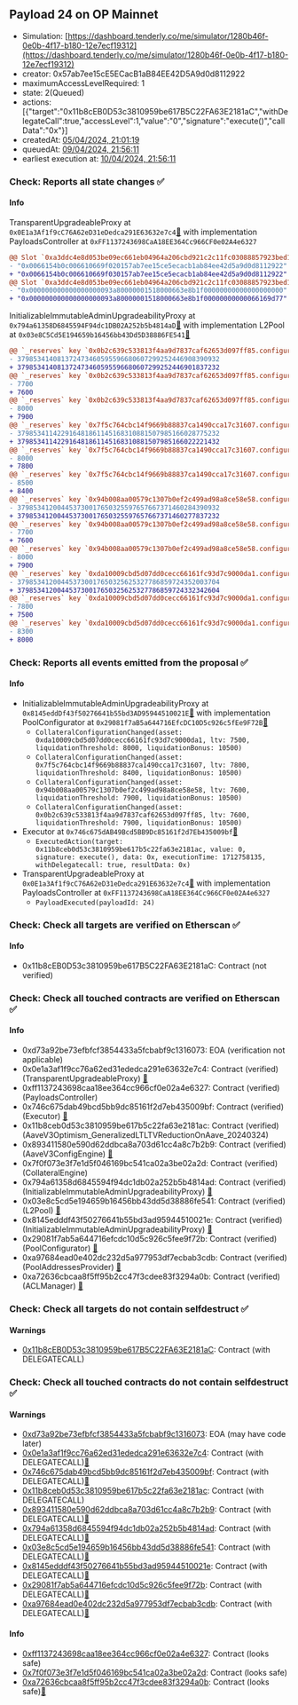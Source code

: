 ## Payload 24 on OP Mainnet

- Simulation: [https://dashboard.tenderly.co/me/simulator/1280b46f-0e0b-4f17-b180-12e7ecf19312](https://dashboard.tenderly.co/me/simulator/1280b46f-0e0b-4f17-b180-12e7ecf19312)
- creator: 0x57ab7ee15cE5ECacB1aB84EE42D5A9d0d8112922
- maximumAccessLevelRequired: 1
- state: 2(Queued)
- actions: [{"target":"0x11b8cEB0D53c3810959be617B5C22FA63E2181aC","withDelegateCall":true,"accessLevel":1,"value":"0","signature":"execute()","callData":"0x"}]
- createdAt: [05/04/2024, 21:01:19](https://optimistic.etherscan.io/tx/0x670f1033e7133208464b9042e3c5108dcc00ef8cbf4f712180fa51ca3f16f01d)
- queuedAt: [09/04/2024, 21:56:11](https://optimistic.etherscan.io/tx/0x01ec55d49ed167de1662606930bd0fbce2f3aed8835d15b90c1f122c6865275d)
- earliest execution at: [10/04/2024, 21:56:11](https://www.epochconverter.com/countdown?q=1712786171)

### Check: Reports all state changes :white_check_mark:

#### Info


TransparentUpgradeableProxy at `0x0E1a3Af1f9cC76A62eD31eDedca291E63632e7c4`[:ghost:](https://github.com/bgd-labs/aave-address-book "GovernanceV3Optimism.PAYLOADS_CONTROLLER") with implementation PayloadsController at `0xFF1137243698CaA18EE364Cc966CF0e02A4e6327`
```diff
@@ Slot `0xa3ddc4e8d053be09ec661eb04964a206cbd921c2c11fc03088857923bed1485a` @@
- "0x0066154b0c006610669f020157ab7ee15ce5ecacb1ab84ee42d5a9d0d8112922"
+ "0x0066154b0c006610669f030157ab7ee15ce5ecacb1ab84ee42d5a9d0d8112922"
@@ Slot `0xa3ddc4e8d053be09ec661eb04964a206cbd921c2c11fc03088857923bed1485b` @@
- "0x000000000000000000093a80000001518000663e8b1f00000000000000000000"
+ "0x000000000000000000093a80000001518000663e8b1f00000000000066169d77"
```

InitializableImmutableAdminUpgradeabilityProxy at `0x794a61358D6845594F94dc1DB02A252b5b4814aD`[:ghost:](https://github.com/bgd-labs/aave-address-book "AaveV3Optimism.POOL") with implementation L2Pool at `0x03e8C5Cd5E194659b16456bb43Dd5D38886FE541`[:ghost:](https://github.com/bgd-labs/aave-address-book "AaveV3Optimism.POOL_IMPL")
```diff
@@ `_reserves` key `0x0b2c639c533813f4aa9d7837caf62653d097ff85.configuration.data` @@
- 379853414081372473460595596680607299252446908390932
+ 379853414081372473460595596680607299252446901837232
@@ `_reserves` key `0x0b2c639c533813f4aa9d7837caf62653d097ff85.configuration.data_decoded.ltv` @@
- 7700
+ 7600
@@ `_reserves` key `0x0b2c639c533813f4aa9d7837caf62653d097ff85.configuration.data_decoded.liquidationThreshold` @@
- 8000
+ 7900
@@ `_reserves` key `0x7f5c764cbc14f9669b88837ca1490cca17c31607.configuration.data` @@
- 379853411422916481861145168310881507985166028775232
+ 379853411422916481861145168310881507985166022221432
@@ `_reserves` key `0x7f5c764cbc14f9669b88837ca1490cca17c31607.configuration.data_decoded.ltv` @@
- 8000
+ 7800
@@ `_reserves` key `0x7f5c764cbc14f9669b88837ca1490cca17c31607.configuration.data_decoded.liquidationThreshold` @@
- 8500
+ 8400
@@ `_reserves` key `0x94b008aa00579c1307b0ef2c499ad98a8ce58e58.configuration.data` @@
- 379853412004453730017650325597657667371460284390932
+ 379853412004453730017650325597657667371460277837232
@@ `_reserves` key `0x94b008aa00579c1307b0ef2c499ad98a8ce58e58.configuration.data_decoded.ltv` @@
- 7700
+ 7600
@@ `_reserves` key `0x94b008aa00579c1307b0ef2c499ad98a8ce58e58.configuration.data_decoded.liquidationThreshold` @@
- 8000
+ 7900
@@ `_reserves` key `0xda10009cbd5d07dd0cecc66161fc93d7c9000da1.configuration.data` @@
- 379853412004453730017650325625327786859724352003704
+ 379853412004453730017650325625327786859724332342604
@@ `_reserves` key `0xda10009cbd5d07dd0cecc66161fc93d7c9000da1.configuration.data_decoded.ltv` @@
- 7800
+ 7500
@@ `_reserves` key `0xda10009cbd5d07dd0cecc66161fc93d7c9000da1.configuration.data_decoded.liquidationThreshold` @@
- 8300
+ 8000
```


### Check: Reports all events emitted from the proposal :white_check_mark:

#### Info

- InitializableImmutableAdminUpgradeabilityProxy at `0x8145eddDf43f50276641b55bd3AD95944510021E`[:ghost:](https://github.com/bgd-labs/aave-address-book "AaveV3Optimism.POOL_CONFIGURATOR") with implementation PoolConfigurator at `0x29081f7aB5a644716EfcDC10D5c926c5fEe9F72B`[:ghost:](https://github.com/bgd-labs/aave-address-book "AaveV3Optimism.POOL_CONFIGURATOR_IMPL")
  - `CollateralConfigurationChanged(asset: 0xda10009cbd5d07dd0cecc66161fc93d7c9000da1, ltv: 7500, liquidationThreshold: 8000, liquidationBonus: 10500)`
  - `CollateralConfigurationChanged(asset: 0x7f5c764cbc14f9669b88837ca1490cca17c31607, ltv: 7800, liquidationThreshold: 8400, liquidationBonus: 10500)`
  - `CollateralConfigurationChanged(asset: 0x94b008aa00579c1307b0ef2c499ad98a8ce58e58, ltv: 7600, liquidationThreshold: 7900, liquidationBonus: 10500)`
  - `CollateralConfigurationChanged(asset: 0x0b2c639c533813f4aa9d7837caf62653d097ff85, ltv: 7600, liquidationThreshold: 7900, liquidationBonus: 10500)`
- Executor at `0x746c675dAB49Bcd5BB9Dc85161f2d7Eb435009bf`[:ghost:](https://github.com/bgd-labs/aave-address-book "AaveV3Optimism.ACL_ADMIN, GovernanceV3Optimism.EXECUTOR_LVL_1")
  - `ExecutedAction(target: 0x11b8ceb0d53c3810959be617b5c22fa63e2181ac, value: 0, signature: execute(), data: 0x, executionTime: 1712758135, withDelegatecall: true, resultData: 0x)`
- TransparentUpgradeableProxy at `0x0E1a3Af1f9cC76A62eD31eDedca291E63632e7c4`[:ghost:](https://github.com/bgd-labs/aave-address-book "GovernanceV3Optimism.PAYLOADS_CONTROLLER") with implementation PayloadsController at `0xFF1137243698CaA18EE364Cc966CF0e02A4e6327`
  - `PayloadExecuted(payloadId: 24)`

### Check: Check all targets are verified on Etherscan :white_check_mark:

#### Info

- 0x11b8cEB0D53c3810959be617B5C22FA63E2181aC: Contract (not verified) 

### Check: Check all touched contracts are verified on Etherscan :white_check_mark:

#### Info

- 0xd73a92be73efbfcf3854433a5fcbabf9c1316073: EOA (verification not applicable)
- 0x0e1a3af1f9cc76a62ed31ededca291e63632e7c4: Contract (verified) (TransparentUpgradeableProxy) [:ghost:](https://github.com/bgd-labs/aave-address-book "GovernanceV3Optimism.PAYLOADS_CONTROLLER")
- 0xff1137243698caa18ee364cc966cf0e02a4e6327: Contract (verified) (PayloadsController) 
- 0x746c675dab49bcd5bb9dc85161f2d7eb435009bf: Contract (verified) (Executor) [:ghost:](https://github.com/bgd-labs/aave-address-book "AaveV3Optimism.ACL_ADMIN, GovernanceV3Optimism.EXECUTOR_LVL_1")
- 0x11b8ceb0d53c3810959be617b5c22fa63e2181ac: Contract (verified) (AaveV3Optimism_GeneralizedLTLTVReductionOnAave_20240324) 
- 0x893411580e590d62ddbca8a703d61cc4a8c7b2b9: Contract (verified) (AaveV3ConfigEngine) [:ghost:](https://github.com/bgd-labs/aave-address-book "AaveV3Optimism.CONFIG_ENGINE")
- 0x7f0f073e3f7e1d5f046169bc541ca02a3be02a2d: Contract (verified) (CollateralEngine) 
- 0x794a61358d6845594f94dc1db02a252b5b4814ad: Contract (verified) (InitializableImmutableAdminUpgradeabilityProxy) [:ghost:](https://github.com/bgd-labs/aave-address-book "AaveV3Optimism.POOL")
- 0x03e8c5cd5e194659b16456bb43dd5d38886fe541: Contract (verified) (L2Pool) [:ghost:](https://github.com/bgd-labs/aave-address-book "AaveV3Optimism.POOL_IMPL")
- 0x8145edddf43f50276641b55bd3ad95944510021e: Contract (verified) (InitializableImmutableAdminUpgradeabilityProxy) [:ghost:](https://github.com/bgd-labs/aave-address-book "AaveV3Optimism.POOL_CONFIGURATOR")
- 0x29081f7ab5a644716efcdc10d5c926c5fee9f72b: Contract (verified) (PoolConfigurator) [:ghost:](https://github.com/bgd-labs/aave-address-book "AaveV3Optimism.POOL_CONFIGURATOR_IMPL")
- 0xa97684ead0e402dc232d5a977953df7ecbab3cdb: Contract (verified) (PoolAddressesProvider) [:ghost:](https://github.com/bgd-labs/aave-address-book "AaveV3Optimism.POOL_ADDRESSES_PROVIDER")
- 0xa72636cbcaa8f5ff95b2cc47f3cdee83f3294a0b: Contract (verified) (ACLManager) [:ghost:](https://github.com/bgd-labs/aave-address-book "AaveV3Optimism.ACL_MANAGER")

### Check: Check all targets do not contain selfdestruct :white_check_mark:

#### Warnings

- [0x11b8cEB0D53c3810959be617B5C22FA63E2181aC](https://optimistic.etherscan.io/address/0x11b8cEB0D53c3810959be617B5C22FA63E2181aC): Contract (with DELEGATECALL)

### Check: Check all touched contracts do not contain selfdestruct :white_check_mark:

#### Warnings

- [0xd73a92be73efbfcf3854433a5fcbabf9c1316073](https://optimistic.etherscan.io/address/0xd73a92be73efbfcf3854433a5fcbabf9c1316073): EOA (may have code later)
- [0x0e1a3af1f9cc76a62ed31ededca291e63632e7c4](https://optimistic.etherscan.io/address/0x0e1a3af1f9cc76a62ed31ededca291e63632e7c4): Contract (with DELEGATECALL)[:ghost:](https://github.com/bgd-labs/aave-address-book "GovernanceV3Optimism.PAYLOADS_CONTROLLER")
- [0x746c675dab49bcd5bb9dc85161f2d7eb435009bf](https://optimistic.etherscan.io/address/0x746c675dab49bcd5bb9dc85161f2d7eb435009bf): Contract (with DELEGATECALL)[:ghost:](https://github.com/bgd-labs/aave-address-book "AaveV3Optimism.ACL_ADMIN, GovernanceV3Optimism.EXECUTOR_LVL_1")
- [0x11b8ceb0d53c3810959be617b5c22fa63e2181ac](https://optimistic.etherscan.io/address/0x11b8ceb0d53c3810959be617b5c22fa63e2181ac): Contract (with DELEGATECALL)
- [0x893411580e590d62ddbca8a703d61cc4a8c7b2b9](https://optimistic.etherscan.io/address/0x893411580e590d62ddbca8a703d61cc4a8c7b2b9): Contract (with DELEGATECALL)[:ghost:](https://github.com/bgd-labs/aave-address-book "AaveV3Optimism.CONFIG_ENGINE")
- [0x794a61358d6845594f94dc1db02a252b5b4814ad](https://optimistic.etherscan.io/address/0x794a61358d6845594f94dc1db02a252b5b4814ad): Contract (with DELEGATECALL)[:ghost:](https://github.com/bgd-labs/aave-address-book "AaveV3Optimism.POOL")
- [0x03e8c5cd5e194659b16456bb43dd5d38886fe541](https://optimistic.etherscan.io/address/0x03e8c5cd5e194659b16456bb43dd5d38886fe541): Contract (with DELEGATECALL)[:ghost:](https://github.com/bgd-labs/aave-address-book "AaveV3Optimism.POOL_IMPL")
- [0x8145edddf43f50276641b55bd3ad95944510021e](https://optimistic.etherscan.io/address/0x8145edddf43f50276641b55bd3ad95944510021e): Contract (with DELEGATECALL)[:ghost:](https://github.com/bgd-labs/aave-address-book "AaveV3Optimism.POOL_CONFIGURATOR")
- [0x29081f7ab5a644716efcdc10d5c926c5fee9f72b](https://optimistic.etherscan.io/address/0x29081f7ab5a644716efcdc10d5c926c5fee9f72b): Contract (with DELEGATECALL)[:ghost:](https://github.com/bgd-labs/aave-address-book "AaveV3Optimism.POOL_CONFIGURATOR_IMPL")
- [0xa97684ead0e402dc232d5a977953df7ecbab3cdb](https://optimistic.etherscan.io/address/0xa97684ead0e402dc232d5a977953df7ecbab3cdb): Contract (with DELEGATECALL)[:ghost:](https://github.com/bgd-labs/aave-address-book "AaveV3Optimism.POOL_ADDRESSES_PROVIDER")

#### Info

- [0xff1137243698caa18ee364cc966cf0e02a4e6327](https://optimistic.etherscan.io/address/0xff1137243698caa18ee364cc966cf0e02a4e6327): Contract (looks safe)
- [0x7f0f073e3f7e1d5f046169bc541ca02a3be02a2d](https://optimistic.etherscan.io/address/0x7f0f073e3f7e1d5f046169bc541ca02a3be02a2d): Contract (looks safe)
- [0xa72636cbcaa8f5ff95b2cc47f3cdee83f3294a0b](https://optimistic.etherscan.io/address/0xa72636cbcaa8f5ff95b2cc47f3cdee83f3294a0b): Contract (looks safe)[:ghost:](https://github.com/bgd-labs/aave-address-book "AaveV3Optimism.ACL_MANAGER")

